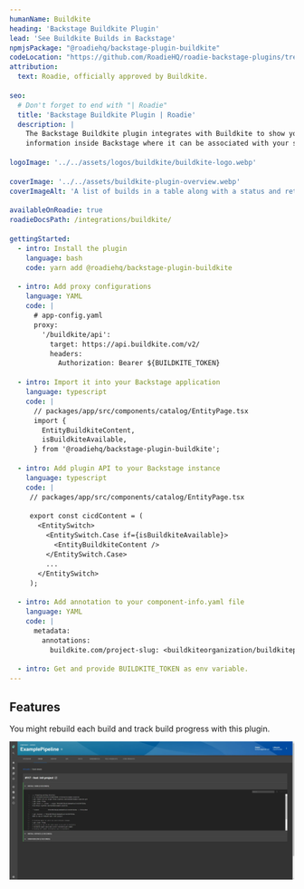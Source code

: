 ```yaml
---
humanName: Buildkite
heading: 'Backstage Buildkite Plugin'
lead: 'See Buildkite Builds in Backstage'
npmjsPackage: "@roadiehq/backstage-plugin-buildkite"
codeLocation: "https://github.com/RoadieHQ/roadie-backstage-plugins/tree/main/plugins/frontend/backstage-plugin-buildkite"
attribution:
  text: Roadie, officially approved by Buildkite.

seo:
  # Don't forget to end with "| Roadie"
  title: 'Backstage Buildkite Plugin | Roadie'
  description: |
    The Backstage Buildkite plugin integrates with Buildkite to show your build
    information inside Backstage where it can be associated with your services.

logoImage: '../../assets/logos/buildkite/buildkite-logo.webp'

coverImage: '../../assets/buildkite-plugin-overview.webp'
coverImageAlt: 'A list of builds in a table along with a status and retry button for each build.'

availableOnRoadie: true
roadieDocsPath: /integrations/buildkite/

gettingStarted:
  - intro: Install the plugin
    language: bash
    code: yarn add @roadiehq/backstage-plugin-buildkite

  - intro: Add proxy configurations
    language: YAML
    code: |
      # app-config.yaml
      proxy:
        '/buildkite/api':
          target: https://api.buildkite.com/v2/
          headers:
            Authorization: Bearer ${BUILDKITE_TOKEN}

  - intro: Import it into your Backstage application
    language: typescript
    code: |
      // packages/app/src/components/catalog/EntityPage.tsx
      import {
        EntityBuildkiteContent,
        isBuildkiteAvailable,
      } from '@roadiehq/backstage-plugin-buildkite';

  - intro: Add plugin API to your Backstage instance
    language: typescript
    code: |
     // packages/app/src/components/catalog/EntityPage.tsx

     export const cicdContent = (
       <EntitySwitch>
         <EntitySwitch.Case if={isBuildkiteAvailable}>
           <EntityBuildkiteContent />
         </EntitySwitch.Case>
         ...
       </EntitySwitch>
     );

  - intro: Add annotation to your component-info.yaml file
    language: YAML
    code: |
      metadata:
        annotations:
          buildkite.com/project-slug: <buildkiteorganization/buildkitepipeline>

  - intro: Get and provide BUILDKITE_TOKEN as env variable. 
---
```


## Features

You might rebuild each build and track build progress with this plugin.

![single build view in buildkite plugin](./bk-single-view.webp)
